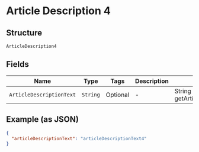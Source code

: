 
# Article Description 4

## Structure

`ArticleDescription4`

## Fields

| Name | Type | Tags | Description | Getter | Setter |
|  --- | --- | --- | --- | --- | --- |
| `ArticleDescriptionText` | `String` | Optional | - | String getArticleDescriptionText() | setArticleDescriptionText(String articleDescriptionText) |

## Example (as JSON)

```json
{
  "articleDescriptionText": "articleDescriptionText4"
}
```

